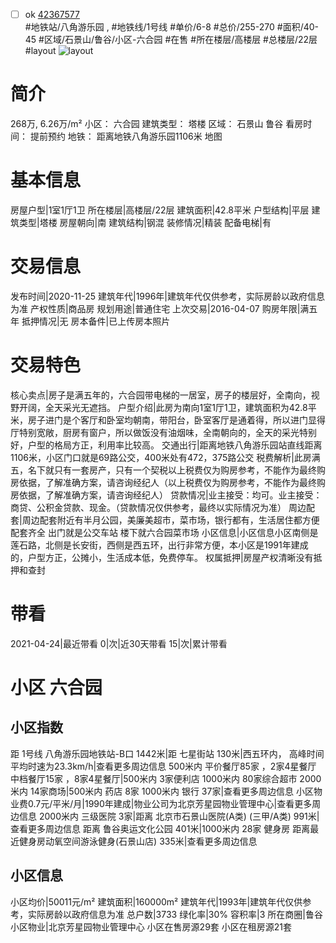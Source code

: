 - [ ] ok [42367577](https://bj.5i5j.com/ershoufang/42367577.html)  
 #地铁站/八角游乐园 ,  #地铁线/1号线
#单价/6-8 #总价/255-270 #面积/40-45   #区域/石景山/鲁谷/小区-六合园 #在售 #所在楼层/高楼层 #总楼层/22层 #layout 
![layout](http://image16.5i5j.com/erp/house/4236/42367577/huxing/hlhlbjkc29f57ccd.jpg_P5.jpg) 
# 简介 
 268万,  6.26万/m² 
小区： 六合园
建筑类型： 塔楼
区域： 石景山 鲁谷
看房时间： 提前预约
地铁： 距离地铁八角游乐园1106米 地图
# 基本信息 
 房屋户型|1室1厅1卫
所在楼层|高楼层/22层
建筑面积|42.8平米
户型结构|平层
建筑类型|塔楼
房屋朝向|南
建筑结构|钢混
装修情况|精装
配备电梯|有
# 交易信息 
 发布时间|2020-11-25
建筑年代|1996年|建筑年代仅供参考，实际房龄以政府信息为准
产权性质|商品房
规划用途|普通住宅
上次交易|2016-04-07
购房年限|满五年
抵押情况|无
房本备件|已上传房本照片
# 交易特色 
 核心卖点|房子是满五年的，六合园带电梯的一居室，房子的楼层好，全南向，视野开阔，全天采光无遮挡。
户型介绍|此房为南向1室1厅1卫，建筑面积为42.8平米，房子进门是个客厅和卧室均朝南，带阳台，卧室客厅是通着得，所以进门显得厅特别宽敞，厨房有窗户，所以做饭没有油烟味，全南朝向的，全天的采光特别好，户型的格局方正，利用率比较高。
交通出行|距离地铁八角游乐园站直线距离1106米，小区门口就是69路公交，400米处有472，375路公交
税费解析|此房满五，名下就只有一套房产，只有一个契税以上税费仅为购房参考，不能作为最终购房依据，了解准确方案，请咨询经纪人（以上税费仅为购房参考，不能作为最终购房依据，了解准确方案，请咨询经纪人）
贷款情况|业主接受：均可。业主接受：商贷、公积金贷款、现金。（贷款情况仅供参考，最终以实际情况为准）
周边配套|周边配套附近有半月公园，美廉美超市，菜市场，银行都有，生活居住都方便 配套齐全 出门就是公交车站 楼下就六合园菜市场
小区信息|小区信息小区南侧是莲石路，北侧是长安街，西侧是西五环，出行非常方便，本小区是1991年建成的，户型方正，公摊小，生活成本低，免费停车。
权属抵押|房屋产权清晰没有抵押和查封
# 带看 
 2021-04-24|最近带看	 0|次|近30天带看	 15|次|累计带看
# 小区 六合园
## 小区指数 
 距 1号线 八角游乐园地铁站-B口 1442米|距 七星街站 130米|西五环内， 高峰时间平均时速为23.3km/h|查看更多周边信息
500米内 平价餐厅85家 ，2家4星餐厅
中档餐厅15家 ，8家4星餐厅|500米内 3家便利店
1000米内 80家综合超市
2000米内 14家商场|500米内 药店 8家
1000米内 银行 37家|查看更多周边信息
小区物业费0.7元/平米/月|1990年建成|物业公司为北京芳星园物业管理中心|查看更多周边信息
2000米内 三级医院 3家|距离 北京市石景山医院(A类) (三甲/A类) 991米|查看更多周边信息
距离 鲁谷奥运文化公园 401米|1000米内 28家 健身房
距离最近健身房动氧空间游泳健身(石景山店) 335米|查看更多周边信息
## 小区信息 
 小区均价|50011元/m²
建筑面积|160000m²
建筑年代|1993年|建筑年代仅供参考，实际房龄以政府信息为准
总户数|3733
绿化率|30%
容积率|3
所在商圈|鲁谷
小区物业|北京芳星园物业管理中心
小区在售房源29套
小区在租房源21套
